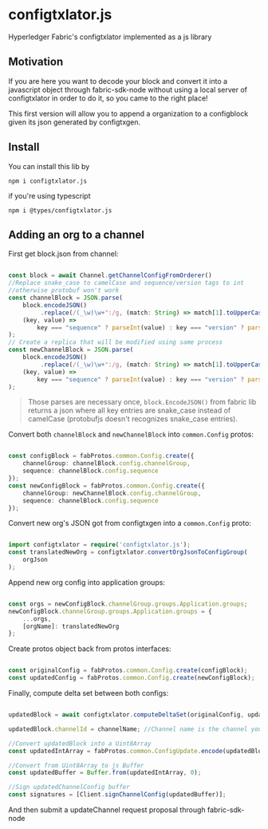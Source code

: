 # configtxlator.js

Hyperledger Fabric's configtxlator implemented as a js library

## Motivation

If you are here you want to decode your block and convert it into a javascript object through fabric-sdk-node without using a local server of configtxlator in order to do it, so you came to the right place!

This first version will allow you to append a organization to a configblock given its json generated by configtxgen.

## Install

You can install this lib by

`npm i configtxlator.js`

if you're using typescript

`npm i @types/configtxlator.js`

## Adding an org to a channel

First get block.json from channel:

```Typescript

const block = await Channel.getChannelConfigFromOrderer()
//Replace snake_case to camelCase and sequence/version tags to int
//otherwise protobuf won't work
const channelBlock = JSON.parse(
    block.encodeJSON()
         .replace(/(_\w)\w+":/g, (match: String) => match[1].toUpperCase() + match.substring(2)),
    (key, value) =>
        key === "sequence" ? parseInt(value) : key === "version" ? parseInt(value) : value
);
// Create a replica that will be modified using same process
const newChannelBlock = JSON.parse(
    block.encodeJSON()
         .replace(/(_\w)\w+":/g, (match: String) => match[1].toUpperCase() + match.substring(2)),
    (key, value) =>
        key === "sequence" ? parseInt(value) : key === "version" ? parseInt(value) : value
);

```

> Those parses are necessary once, `block.EncodeJSON()` from fabric lib returns a json where all key entries are
> snake_case instead of camelCase (protobufjs doesn't recognizes snake_case entries).

Convert both `channelBlock` and `newChannelBlock` into `common.Config` protos:

```Typescript

const configBlock = fabProtos.common.Config.create({
    channelGroup: channelBlock.config.channelGroup,
    sequence: channelBlock.config.sequence
});
const newConfigBlock = fabProtos.common.Config.create({
    channelGroup: newChannelBlock.config.channelGroup,
    sequence: channelBlock.config.sequence
});

```

Convert new org's JSON got from configtxgen into a `common.Config` proto:

```Typescript

import configtxlator = require('configtxlator.js');
const translatedNewOrg = configtxlator.convertOrgJsonToConfigGroup(
    orgJson
);

```

Append new org config into application groups:

```Typescript

const orgs = newConfigBlock.channelGroup.groups.Application.groups;
newConfigBlock.channelGroup.groups.Application.groups = {
    ...orgs,
    [orgName]: translatedNewOrg
};

```

Create protos object back from protos interfaces:

```Typescript

const originalConfig = fabProtos.common.Config.create(configBlock);
const updatedConfig = fabProtos.common.Config.create(newConfigBlock);

```

Finally, compute delta set between both configs:

```Typescript

updatedBlock = await configtxlator.computeDeltaSet(originalConfig, updatedConfig);

updatedBlock.channelId = channelName; //Channel name is the channel you're trying to modify

//Convert updatedBlock into a Uint8Array
const updatedIntArray = fabProtos.common.ConfigUpdate.encode(updatedBlock).finish();

//Convert from Uint8Array to js Buffer
const updatedBuffer = Buffer.from(updatedIntArray, 0);

//Sign updatedChannelConfig buffer
const signatures = [Client.signChannelConfig(updatedBuffer)];

```

And then submit a updateChannel request proposal through fabric-sdk-node
